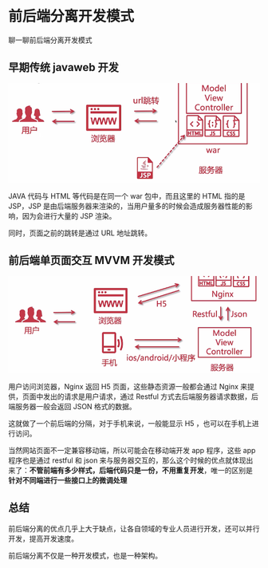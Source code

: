 # 前后端分离开发模式

聊一聊前后端分离开发模式

## 早期传统 javaweb 开发

![image-20210209165116006](./assets/image-20210209165116006.png)

JAVA 代码与 HTML 等代码是在同一个 war 包中，而且这里的 HTML 指的是 JSP，JSP 是由后端服务器来渲染的，当用户量多的时候会造成服务器性能的影响，因为会进行大量的 JSP 渲染。

同时，页面之前的跳转是通过 URL 地址跳转。

## 前后端单页面交互 MVVM 开发模式

![image-20210209165518441](./assets/image-20210209165518441.png)

用户访问浏览器，Nginx 返回 H5 页面，这些静态资源一般都会通过 Nginx 来提供，页面中发出的请求是用户请求，通过 Restful 方式去后端服务器请求数据，后端服务器一般会返回 JSON 格式的数据。

这就做了一个前后端的分隔，对于手机来说，一般能显示 H5 ，也可以在手机上进行访问。

当然网站页面不一定兼容移动端，所以可能会在移动端开发 app 程序，这些 app 程序也是通过 restful 和 json 来与服务器交互的，那么这个时候的优点就体现出来了：**不管前端有多少样式，后端代码只是一份，不用重复开发**，唯一的区别是 **针对不同端进行一些接口上的微调处理**

## 总结

前后端分离的优点几乎上大于缺点，让各自领域的专业人员进行开发，还可以并行开发，提高开发速度。

前后端分离不仅是一种开发模式，也是一种架构。

